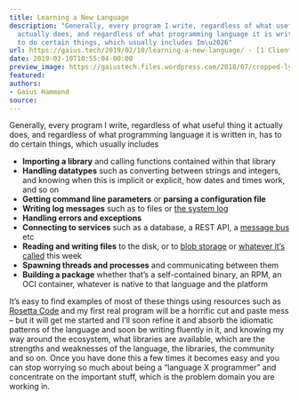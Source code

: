 ```yaml
---
title: Learning a New Language
description: "Generally, every program I write, regardless of what useful thing it
  actually does, and regardless of what programming language it is written in, has
  to do certain things, which usually includes Im\u2026"
url: https://gaius.tech/2019/02/10/learning-a-new-language/ - [1 Client error: Timeout was reached]
date: 2019-02-10T10:55:04-00:00
preview_image: https://gaiustech.files.wordpress.com/2018/07/cropped-lynx.jpg?w=180
featured:
authors:
- Gaius Hammond
source:
---
```


<p>Generally, every program I write, regardless of what useful thing it actually does, and regardless of what programming language it is written in, has to do certain things, which usually includes</p>
<ul>
<li><b>Importing a library</b> and calling functions contained within that library</li>
<li><b>Handling datatypes</b> such as converting between strings and integers, and knowing when this is implicit or explicit, how dates and times work, and so on</li>
<li><b>Getting command line parameters</b> or <b>parsing a configuration file</b></li>
<li><b>Writing log messages</b> such as to files or <a href="https://www.freedesktop.org/software/systemd/man/sd_journal_print.html#">the system log</a></li>
<li><b>Handling errors and exceptions</b></li>
<li><b>Connecting to services</b> such as a database, a REST API, a <a href="https://kafka.apache.org">message bus</a> etc</li>
<li><b>Reading and writing files</b> to the disk, or to <a href="https://azure.microsoft.com/en-gb/services/storage/blobs/">blob storage</a> or <a href="https://cloud.google.com/appengine/docs/standard/python/blobstore/">whatever it&rsquo;s called</a> this week</li>
<li><b>Spawning threads and processes</b> and communicating between them</li>
<li><b>Building a package</b> whether that&rsquo;s a self-contained binary, an RPM, an OCI container, whatever is native to that language and the platform</li>
</ul>
<p>It&rsquo;s easy to find examples of most of these things using resources such as <a href="http://rosettacode.org/wiki/Rosetta_Code">Rosetta Code</a> and my first real program will be a horrific cut and paste mess &ndash; but it will get me started and I&rsquo;ll soon refine it and absorb the idiomatic patterns of the language and soon be writing fluently in it, and knowing my way around the ecosystem, what libraries are available, which are the strengths and weaknesses of the language, the libraries, the community and so on. Once you have done this a few times it becomes easy and you can stop worrying so much about being a &ldquo;language X programmer&rdquo; and concentrate on the important stuff, which is the problem domain you are working in. </p>

